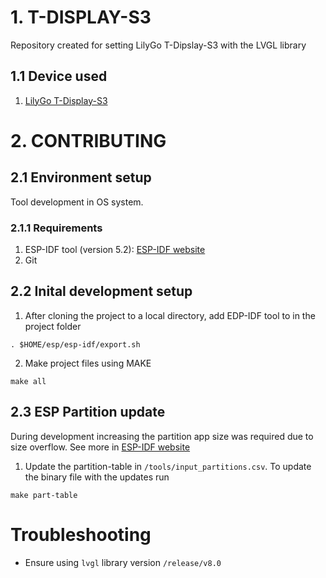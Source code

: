 # 1. T-DISPLAY-S3
Repository created for setting LilyGo T-Dipslay-S3 with the LVGL library

## 1.1 Device used
1. [LilyGo T-Display-S3](https://www.lilygo.cc/products/t-display-s3)


# 2. CONTRIBUTING
## 2.1 Environment setup
Tool development in OS system.

### 2.1.1 Requirements
1. ESP-IDF tool (version 5.2): [ESP-IDF website](https://docs.espressif.com/projects/esp-idf/en/release-v5.0/esp32s3/get-started/index.html)
2. Git

## 2.2 Inital development setup

1. After cloning the project to a local directory, add EDP-IDF tool to in the project folder
```
. $HOME/esp/esp-idf/export.sh
```

2. Make project files using MAKE
```
make all
```

## 2.3 ESP Partition update
During development increasing the partition app size was required due to size overflow.
See more in [ESP-IDF website](https://docs.espressif.com/projects/esp-idf/en/latest/esp32/api-guides/partition-tables.html)

1. Update the partition-table in `/tools/input_partitions.csv`. To update the binary file with the updates run
```
make part-table
```


# Troubleshooting
* Ensure using `lvgl` library version `/release/v8.0`